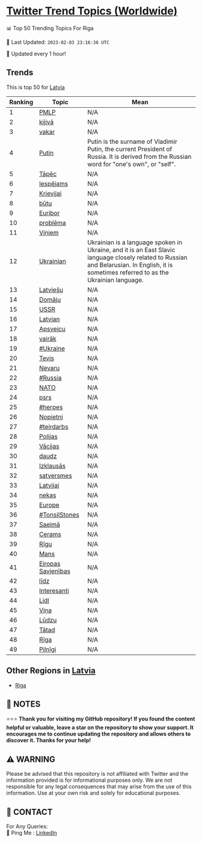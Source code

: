 [Twitter Trend Topics (Worldwide)](https://github.com/ErcinDedeoglu/Twitter-Trend-Topics)
==========


📊 Top 50 Trending Topics For Riga

📆 Last Updated: `2023-02-03 23:16:36 UTC`

🔧 Updated every 1 hour!


## Trends

This is top 50 for [Latvia](</Latvia>)

| Ranking | Topic | Mean |
| ------- | ------------ | ------------ |
| 1 | [PMLP](http://twitter.com/search?q=PMLP) | N/A |
| 2 | [kijivā](http://twitter.com/search?q=kijiv%c4%81) | N/A |
| 3 | [vakar](http://twitter.com/search?q=vakar) | N/A |
| 4 | [Putin](http://twitter.com/search?q=Putin) | Putin is the surname of Vladimir Putin, the current President of Russia. It is derived from the Russian word for "one's own", or "self". |
| 5 | [Tāpēc](http://twitter.com/search?q=T%c4%81p%c4%93c) | N/A |
| 6 | [Iespējams](http://twitter.com/search?q=Iesp%c4%93jams) | N/A |
| 7 | [Krievijai](http://twitter.com/search?q=Krievijai) | N/A |
| 8 | [būtu](http://twitter.com/search?q=b%c5%abtu) | N/A |
| 9 | [Euribor](http://twitter.com/search?q=Euribor) | N/A |
| 10 | [problēma](http://twitter.com/search?q=probl%c4%93ma) | N/A |
| 11 | [Viņiem](http://twitter.com/search?q=Vi%c5%86iem) | N/A |
| 12 | [Ukrainian](http://twitter.com/search?q=Ukrainian) | Ukrainian is a language spoken in Ukraine, and it is an East Slavic language closely related to Russian and Belarusian. In English, it is sometimes referred to as the Ukrainian language. |
| 13 | [Latviešu](http://twitter.com/search?q=Latvie%c5%a1u) | N/A |
| 14 | [Domāju](http://twitter.com/search?q=Dom%c4%81ju) | N/A |
| 15 | [USSR](http://twitter.com/search?q=USSR) | N/A |
| 16 | [Latvian](http://twitter.com/search?q=Latvian) | N/A |
| 17 | [Apsveicu](http://twitter.com/search?q=Apsveicu) | N/A |
| 18 | [vairāk](http://twitter.com/search?q=vair%c4%81k) | N/A |
| 19 | [#Ukraine](http://twitter.com/search?q=%23Ukraine) | N/A |
| 20 | [Tevis](http://twitter.com/search?q=Tevis) | N/A |
| 21 | [Nevaru](http://twitter.com/search?q=Nevaru) | N/A |
| 22 | [#Russia](http://twitter.com/search?q=%23Russia) | N/A |
| 23 | [NATO](http://twitter.com/search?q=NATO) | N/A |
| 24 | [psrs](http://twitter.com/search?q=psrs) | N/A |
| 25 | [#herpes](http://twitter.com/search?q=%23herpes) | N/A |
| 26 | [Nopietni](http://twitter.com/search?q=Nopietni) | N/A |
| 27 | [#teirdarbs](http://twitter.com/search?q=%23teirdarbs) | N/A |
| 28 | [Polijas](http://twitter.com/search?q=Polijas) | N/A |
| 29 | [Vācijas](http://twitter.com/search?q=V%c4%81cijas) | N/A |
| 30 | [daudz](http://twitter.com/search?q=daudz) | N/A |
| 31 | [Izklausās](http://twitter.com/search?q=Izklaus%c4%81s) | N/A |
| 32 | [satversmes](http://twitter.com/search?q=satversmes) | N/A |
| 33 | [Latvijai](http://twitter.com/search?q=Latvijai) | N/A |
| 34 | [nekas](http://twitter.com/search?q=nekas) | N/A |
| 35 | [Europe](http://twitter.com/search?q=Europe) | N/A |
| 36 | [#TonsilStones](http://twitter.com/search?q=%23TonsilStones) | N/A |
| 37 | [Saeimā](http://twitter.com/search?q=Saeim%c4%81) | N/A |
| 38 | [Cerams](http://twitter.com/search?q=Cerams) | N/A |
| 39 | [Rīgu](http://twitter.com/search?q=R%c4%abgu) | N/A |
| 40 | [Mans](http://twitter.com/search?q=Mans) | N/A |
| 41 | [Eiropas Savienības](http://twitter.com/search?q=Eiropas+Savien%c4%abbas) | N/A |
| 42 | [līdz](http://twitter.com/search?q=l%c4%abdz) | N/A |
| 43 | [Interesanti](http://twitter.com/search?q=Interesanti) | N/A |
| 44 | [Lidl](http://twitter.com/search?q=Lidl) | N/A |
| 45 | [Viņa](http://twitter.com/search?q=Vi%c5%86a) | N/A |
| 46 | [Lūdzu](http://twitter.com/search?q=L%c5%abdzu) | N/A |
| 47 | [Tātad](http://twitter.com/search?q=T%c4%81tad) | N/A |
| 48 | [Rīga](http://twitter.com/search?q=R%c4%abga) | N/A |
| 49 | [Pilnīgi](http://twitter.com/search?q=Piln%c4%abgi) | N/A |



## Other Regions in [Latvia](</Latvia>)

* [Riga](</Latvia/Riga.md>)



## 📝 NOTES

⭐⭐⭐ **Thank you for visiting my GitHub repository! If you found the content helpful or valuable, leave a star on the repository to show your support. It encourages me to continue updating the repository and allows others to discover it. Thanks for your help!**


## ⚠️ WARNING

Please be advised that this repository is not affiliated with Twitter and the information provided is for informational purposes only. We are not responsible for any legal consequences that may arise from the use of this information. Use at your own risk and solely for educational purposes.


## 📨 CONTACT

 For Any Queries:  
            🏓 Ping Me : [LinkedIn](https://www.linkedin.com/in/ercindedeoglu/)
